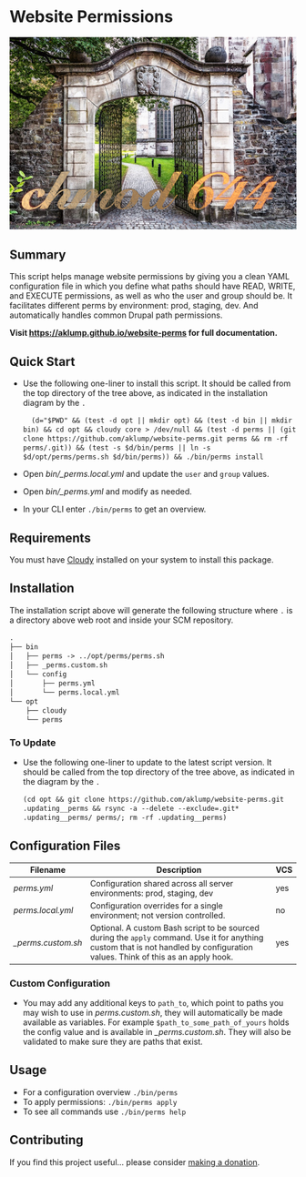 # Website Permissions

![perms](images/screenshot.jpg)

## Summary

This script helps manage website permissions by giving you a clean YAML configuration file in which you define what paths should have READ, WRITE, and EXECUTE permissions, as well as who the user and group should be.  It facilitates different perms by environment: prod, staging, dev.  And automatically handles common Drupal path permissions.

**Visit <https://aklump.github.io/website-perms> for full documentation.**

## Quick Start

- Use the following one-liner to install this script.  It should be called from the top directory of the tree above, as indicated in the installation diagram by the `.`
    
        (d="$PWD" && (test -d opt || mkdir opt) && (test -d bin || mkdir bin) && cd opt && cloudy core > /dev/null && (test -d perms || (git clone https://github.com/aklump/website-perms.git perms && rm -rf perms/.git)) && (test -s $d/bin/perms || ln -s $d/opt/perms/perms.sh $d/bin/perms)) && ./bin/perms install

- Open _bin/\_perms.local.yml_ and update the `user` and `group` values.
- Open _bin/\_perms.yml_ and modify as needed.
- In your CLI enter `./bin/perms` to get an overview.

## Requirements

You must have [Cloudy](https://github.com/aklump/cloudy) installed on your system to install this package.

## Installation

The installation script above will generate the following structure where `.` is a directory above web root and inside your SCM repository.

    .
    ├── bin
    │   ├── perms -> ../opt/perms/perms.sh
    │   ├── _perms.custom.sh
    │   └── config
    │       ├── perms.yml
    │       └── perms.local.yml
    └── opt
        ├── cloudy
        └── perms

    
### To Update

- Use the following one-liner to update to the latest script version.  It should be called from the top directory of the tree above, as indicated in the diagram by the `.`

      (cd opt && git clone https://github.com/aklump/website-perms.git .updating__perms && rsync -a --delete --exclude=.git* .updating__perms/ perms/; rm -rf .updating__perms)

## Configuration Files

| Filename | Description | VCS |
|----------|----------|---|
| _perms.yml_ | Configuration shared across all server environments: prod, staging, dev  | yes |
| _perms.local.yml_ | Configuration overrides for a single environment; not version controlled. | no |
| _\_perms.custom.sh_ | Optional.  A custom Bash script to be sourced during the `apply` command.  Use it for anything custom that is not handled by configuration values.  Think of this as an apply hook. | yes |

### Custom Configuration

* You may add any additional keys to `path_to`, which point to paths you may wish to use in _perms.custom.sh_, they will automatically be made available as variables.  For example `$path_to_some_path_of_yours` holds the config value and is available in _\_perms.custom.sh_.  They will also be validated to make sure they are paths that exist.

## Usage

* For a configuration overview `./bin/perms`
* To apply permissions: `./bin/perms apply`
* To see all commands use `./bin/perms help`

## Contributing

If you find this project useful... please consider [making a donation](https://www.paypal.com/cgi-bin/webscr?cmd=_s-xclick&hosted_button_id=4E5KZHDQCEUV8&item_name=Gratitude%20for%20aklump%2Fwebsite-perms).
